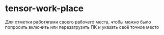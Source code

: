 # tensor-work-place
Для отметки работягами своего рабочего места, чтобы можно было попросить включить или перезагрузить ПК и указать своё точное место
